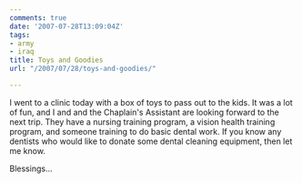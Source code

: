 ```yaml
---
comments: true
date: '2007-07-28T13:09:04Z'
tags:
- army
- iraq
title: Toys and Goodies
url: "/2007/07/28/toys-and-goodies/"

---
```

<p>I went to a clinic today with a box of toys to pass out to the kids. It was a lot of fun, and I and and the Chaplain's Assistant are looking forward to the next trip. They have a nursing training program, a vision health training program, and someone training to do basic dental work. If you know any dentists who would like to donate some dental cleaning equipment, then let me know.</p>
<p>Blessings...</p>
